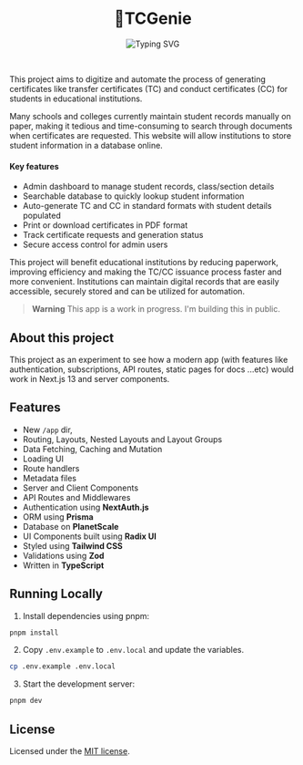 
<h1 align="center"/>📜TCGenie</h1>
<p align="center">
<img src="https://readme-typing-svg.demolab.com?font=Fira+Code&size=18&pause=1000&color=F59D0B&center=true&vCenter=true&random=false&width=650&lines=Accelerating+Student+Certificate+Issuance+with+Automation" alt="Typing SVG" />
</p>
<br/>

This project aims to digitize and automate the process of generating certificates like transfer certificates (TC) and conduct certificates (CC) for students in educational institutions.

Many schools and colleges currently maintain student records manually on paper, making it tedious and time-consuming to search through documents when certificates are requested. This website will allow institutions to store student information in a database online.

#### Key features

- Admin dashboard to manage student records, class/section details
- Searchable database to quickly lookup student information
- Auto-generate TC and CC in standard formats with student details populated
- Print or download certificates in PDF format
- Track certificate requests and generation status
- Secure access control for admin users

This project will benefit educational institutions by reducing paperwork, improving efficiency and making the TC/CC issuance process faster and more convenient. Institutions can maintain digital records that are easily accessible, securely stored and can be utilized for automation.

> **Warning**
> This app is a work in progress. I'm building this in public.
<!-- > See the roadmap below. -->

## About this project

This project as an experiment to see how a modern app (with features like authentication, subscriptions, API routes, static pages for docs ...etc) would work in Next.js 13 and server components.

## Features

- New `/app` dir,
- Routing, Layouts, Nested Layouts and Layout Groups
- Data Fetching, Caching and Mutation
- Loading UI
- Route handlers
- Metadata files
- Server and Client Components
- API Routes and Middlewares
- Authentication using **NextAuth.js**
- ORM using **Prisma**
- Database on **PlanetScale**
- UI Components built using **Radix UI**
- Styled using **Tailwind CSS**
- Validations using **Zod**
- Written in **TypeScript**

## Running Locally

1. Install dependencies using pnpm:

```sh
pnpm install
```

2. Copy `.env.example` to `.env.local` and update the variables.

```sh
cp .env.example .env.local
```

3. Start the development server:

```sh
pnpm dev
```

## License

Licensed under the [MIT license](https://github.com/amjed-ali-k/tc-issuer/blob/main/LICENSE.md).
